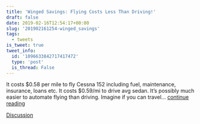 ```yaml
---
title: 'Winged Savings: Flying Costs Less Than Driving!'
draft: false
date: 2019-02-16T12:54:17+00:00
slug: '201902161254-winged_savings'
tags:
  - tweets
is_tweet: true
tweet_info:
  id: '1096633842717417472'
  type: 'post'
  is_thread: False
---
```




It costs $0.58 per mile to fly Cessna 152 including fuel, maintenance, insurance, loans etc. It costs $0.59/mi to drive avg sedan. It’s possibly much easier to automate flying than driving. Imagine if you can travel... [continue reading](urls[0])

[Discussion](https://x.com/sytelus/status/1096633842717417472)
